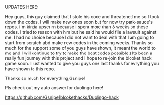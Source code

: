 UPDATES HERE:

Hey guys, this guy claimed that I stole his code and threatened me so I took down the codes. I will make new ones soon but for now try park-sauce's repos. I'm kinda upset rn because I spent more than 3 weeks on these codes. I tried to reason with him but he said he would file a lawsuit against me. I had no choice because I did not want to deal with that I am going to start from scratch abd make new codes in the coming weeks. Thanks so much for the support some of you guys have shown, it meant the world to me and I will continue to try to make the best codes possible:( Its been a really fun journey with this project and I hope to re-join the blooket hack game soon. I just wanted to give you guys one last thanks for evrything you have shown to this repo.

Thanks so much for everything,Gsnipe1

Pls check out my auto answer for duolingo here!

https://github.com/Gsnipe1blookethacks/Duolingo-hack
